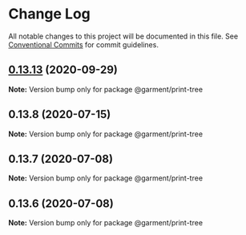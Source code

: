 # Change Log

All notable changes to this project will be documented in this file.
See [Conventional Commits](https://conventionalcommits.org) for commit guidelines.

## [0.13.13](https://github.com/Farfetch/garment/compare/v0.13.12...v0.13.13) (2020-09-29)

**Note:** Version bump only for package @garment/print-tree





## 0.13.8 (2020-07-15)

**Note:** Version bump only for package @garment/print-tree





## 0.13.7 (2020-07-08)

**Note:** Version bump only for package @garment/print-tree





## 0.13.6 (2020-07-08)

**Note:** Version bump only for package @garment/print-tree
